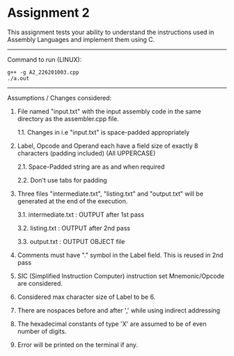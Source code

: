# Assignment 2

This assignment tests your ability to understand the instructions used in Assembly Languages and implement them using C.

----------------------------------------------------------------------------------

Command to run (LINUX): 

	g++ -g A2_226201003.cpp
	./a.out

----------------------------------------------------------------------------------

Assumptions / Changes considered:
1. File named "input.txt" with the input assembly code in the same directory as the assembler.cpp file.
		
	1.1. Changes in i.e "input.txt" is space-padded appropriately

2. Label, Opcode and Operand each have a field size of exactly 8 characters (padding included) (All UPPERCASE)

	2.1. Space-Padded string are as and when required
	
 	2.2. Don't use tabs for padding

3. Three files "intermediate.txt", "listing.txt" and "output.txt" will be generated at the end of the execution. 
   
	3.1. intermediate.txt	: OUTPUT after 1st pass
	
	3.2. listing.txt		: OUTPUT after 2nd pass
	
	3.3. output.txt			: OUTPUT OBJECT file

4. Comments must have "." symbol in the Label field.
	This is reused in 2nd pass

5. SIC (Simplified Instruction Computer) instruction set Mnemonic/Opcode are considered.

6. Considered max character size of Label to be 6.

7. There are nospaces before and after ',' while using indirect addressing

8. The hexadecimal constants of type 'X' are assumed to be of even number of digits.

9. Error will be printed on the terminal if any.
